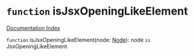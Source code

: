 # `function` isJsxOpeningLikeElement

[Documentation Index](../README.md)

`function` isJsxOpeningLikeElement(node: [Node](../private.interface.Node/README.md)): node `is` JsxOpeningLikeElement
